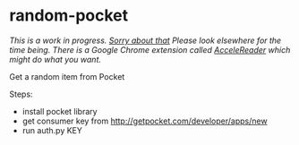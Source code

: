 random-pocket
=============

_This is a work in progress. [Sorry about that](https://twitter.com/nslater/status/578665774715383809) Please look elsewhere for the time being. There is a Google Chrome extension called [AcceleReader](https://chrome.google.com/webstore/detail/accelereader-power-up-you/ndaldjfflhocdageglcnflfanmdhgfbi?hl=en-US) which might do what you want._

Get a random item from Pocket

Steps:

- install pocket library
- get consumer key from http://getpocket.com/developer/apps/new
- run auth.py KEY
